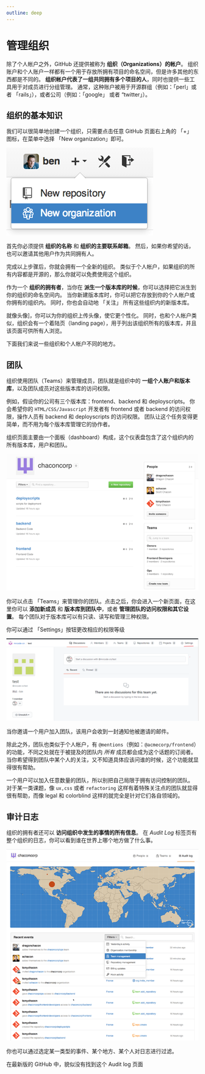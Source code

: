 ```yaml
---
outline: deep
---
```


# 管理组织

除了个人帐户之外，GitHub 还提供被称为 **组织（Organizations）的帐户**。 组织账户和个人账户一样都有一个用于存放所拥有项目的命名空间，但是许多其他的东西都是不同的。 **组织帐户代表了一组共同拥有多个项目的人**，同时也提供一些工具用于对成员进行分组管理。 通常，这种账户被用于开源群组（例如：「perl」或者 「rails」），或者公司（例如：「google」 或者 “twitter」）。

## 组织的基本知识

我们可以很简单地创建一个组织，只需要点击任意 GitHub 页面右上角的 「+」 图标，在菜单中选择 「New organization」即可。

![``New organization''菜单项](./assets/c53ec9fdf35632fb93c1deabb83e20ac.png)

首先你必须提供 **组织的名称** 和 **组织的主要联系邮箱**。 然后，如果你希望的话，也可以邀请其他用户作为共同拥有人。

完成以上步骤后，你就会拥有一个全新的组织。 类似于个人帐户，如果组织的所有内容都是开源的，那么你就可以免费使用这个组织。

作为一个 **组织的拥有者**，当你在 **派生一个版本库的时候**，你可以选择把它派生到你的组织的命名空间内。 当你新建版本库时，你可以把它存放到你的个人帐户或你拥有的组织内。 同时，你也会自动地 「关注」 所有这些组织内的新版本库。

就像头像]，你可以为你的组织上传头像，使它更个性化。 同时，也和个人帐户类似，组织会有一个着陆页（landing page），用于列出该组织所有的版本库，并且该页面可供所有人浏览。

下面我们来说一些组织和个人帐户不同的地方。

## 团队

组织使用团队（Teams）来管理成员，团队就是组织中的 **一组个人账户和版本库**，以及团队成员对这些版本库的访问权限。

例如，假设你的公司有三个版本库：frontend、backend 和 deployscripts。 你会希望你的 `HTML/CSS/Javascript` 开发者有 frontend 或者 backend 的访问权限，操作人员有 backend 和 deployscripts 的访问权限。 团队让这个任务变得更简单，而不用为每个版本库管理它的协作者。

组织页面主要由一个面板（dashboard）构成，这个仪表盘包含了这个组织内的所有版本库，用户和团队。

![组织页面](./assets/f39d9cfe5d0778ea65e9772ea96d8799.png)

你可以点击 「Teams」来管理你的团队。点击之后，你会进入一个新页面，在这里你可以 **添加新成员** 和 **版本库到团队中**，或者 **管理团队的访问权限和其它设置**。 每个团队对于版本库可以有只读、读写和管理三种权限。

 你可以通过 「Settings」按钮更改相应的权限等级

![image-20201104170224295](./assets/image-20201104170224295.png)

当你邀请一个用户加入团队，该用户会收到一封通知他被邀请的邮件。

除此之外，团队也类似于个人帐户，有 `@mentions`（例如：`@acmecorp/frontend`）的功能，不同之处就在于被提及的团队内 *所有* 成员都会成为这个话题的订阅者。 当你希望得到团队中某个人的关注，又不知道具体应该问谁的时候，这个功能就显得很有帮助。

一个用户可以加入任意数量的团队，所以别把自己局限于拥有访问控制的团队。 对于某一类课题，像 `ux,css` 或者 `refactoring` 这样有着特殊关注点的团队就显得很有帮助，而像 legal 和 colorblind 这样的就完全是针对它们各自领域的。

## 审计日志

组织的拥有者还可以 **访问组织中发生的事情的所有信息**。 在 *Audit Log* 标签页有整个组织的日志，你可以看到谁在世界上哪个地方做了什么事。

![orgs 03 audit](./assets/6c9d5fe85179cd15e4ca0ce3f20114d8.png)

你也可以通过选定某一类型的事件、某个地方、某个人对日志进行过滤。

在最新版的 GitHub 中，貌似没有找到这个  Audit log 页面
